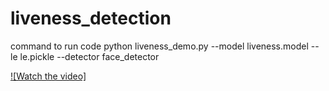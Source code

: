 # liveness_detection

command to run code
python liveness_demo.py --model liveness.model --le le.pickle --detector face_detector

[![Watch the video]](https://youtu.be/-TL9wrp7KoY)

